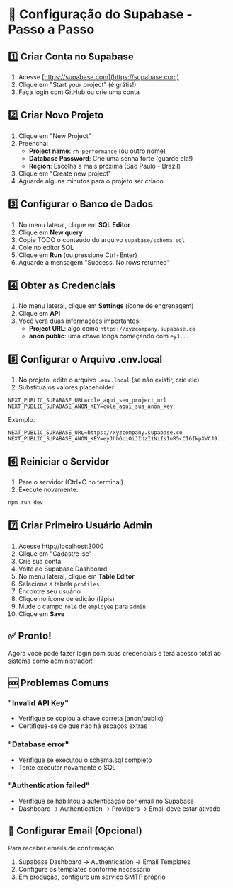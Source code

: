 # 🚀 Configuração do Supabase - Passo a Passo

## 1️⃣ Criar Conta no Supabase

1. Acesse [https://supabase.com](https://supabase.com)
2. Clique em "Start your project" (é grátis!)
3. Faça login com GitHub ou crie uma conta

## 2️⃣ Criar Novo Projeto

1. Clique em "New Project"
2. Preencha:
   - **Project name**: `rh-performance` (ou outro nome)
   - **Database Password**: Crie uma senha forte (guarde ela!)
   - **Region**: Escolha a mais próxima (São Paulo - Brazil)
3. Clique em "Create new project"
4. Aguarde alguns minutos para o projeto ser criado

## 3️⃣ Configurar o Banco de Dados

1. No menu lateral, clique em **SQL Editor**
2. Clique em **New query**
3. Copie TODO o conteúdo do arquivo `supabase/schema.sql`
4. Cole no editor SQL
5. Clique em **Run** (ou pressione Ctrl+Enter)
6. Aguarde a mensagem "Success. No rows returned"

## 4️⃣ Obter as Credenciais

1. No menu lateral, clique em **Settings** (ícone de engrenagem)
2. Clique em **API**
3. Você verá duas informações importantes:
   - **Project URL**: algo como `https://xyzcompany.supabase.co`
   - **anon public**: uma chave longa começando com `eyJ...`

## 5️⃣ Configurar o Arquivo .env.local

1. No projeto, edite o arquivo `.env.local` (se não existir, crie ele)
2. Substitua os valores placeholder:

```env
NEXT_PUBLIC_SUPABASE_URL=cole_aqui_seu_project_url
NEXT_PUBLIC_SUPABASE_ANON_KEY=cole_aqui_sua_anon_key
```

Exemplo:
```env
NEXT_PUBLIC_SUPABASE_URL=https://xyzcompany.supabase.co
NEXT_PUBLIC_SUPABASE_ANON_KEY=eyJhbGciOiJIUzI1NiIsInR5cCI6IkpXVCJ9...
```

## 6️⃣ Reiniciar o Servidor

1. Pare o servidor (Ctrl+C no terminal)
2. Execute novamente:
```bash
npm run dev
```

## 7️⃣ Criar Primeiro Usuário Admin

1. Acesse http://localhost:3000
2. Clique em "Cadastre-se"
3. Crie sua conta
4. Volte ao Supabase Dashboard
5. No menu lateral, clique em **Table Editor**
6. Selecione a tabela `profiles`
7. Encontre seu usuário
8. Clique no ícone de edição (lápis)
9. Mude o campo `role` de `employee` para `admin`
10. Clique em **Save**

## ✅ Pronto!

Agora você pode fazer login com suas credenciais e terá acesso total ao sistema como administrador!

## 🆘 Problemas Comuns

### "Invalid API Key"
- Verifique se copiou a chave correta (anon/public)
- Certifique-se de que não há espaços extras

### "Database error"
- Verifique se executou o schema.sql completo
- Tente executar novamente o SQL

### "Authentication failed"
- Verifique se habilitou a autenticação por email no Supabase
- Dashboard → Authentication → Providers → Email deve estar ativado

## 📧 Configurar Email (Opcional)

Para receber emails de confirmação:
1. Supabase Dashboard → Authentication → Email Templates
2. Configure os templates conforme necessário
3. Em produção, configure um serviço SMTP próprio






